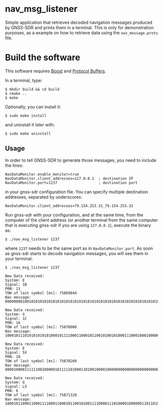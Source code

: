 <!-- prettier-ignore-start -->
[comment]: # (
SPDX-License-Identifier: BSD-3-Clause
)

[comment]: # (
SPDX-FileCopyrightText: 2021 Carles Fernandez-Prades <carles.fernandez@cttc.es>
)
<!-- prettier-ignore-end -->

# nav_msg_listener

Simple application that retrieves decoded navigation messages produced by
GNSS-SDR and prints them in a terminal. This is only for demonstration purposes,
as a example on how to retrieve data using the `nav_message.proto` file.

# Build the software

This software requires [Boost](https://www.boost.org/) and
[Protocol Buffers](https://protobuf.dev/).

In a terminal, type:

```
$ mkdir build && cd build
$ cmake ..
$ make
```

Optionally, you can install it:

```
$ sudo make install
```

and uninstall it later with:

```
$ sudo make uninstall
```

## Usage

In order to tell GNSS-SDR to generate those messages, you need to include the
lines:

```
NavDataMonitor.enable_monitor=true
NavDataMonitor.client_addresses=127.0.0.1  ; destination IP
NavDataMonitor.port=1237                   ; destination port
```

in your gnss-sdr configuration file. You can specify multiple destination
addresses, separated by underscores:

```
NavDataMonitor.client_addresses=79.154.253.31_79.154.253.32
```

Run gnss-sdr with your configuration, and at the same time, from the computer of
the client address (or another terminal from the same computer that is executing
gnss-sdr if you are using `127.0.0.1`), execute the binary as:

```
$ ./nav_msg_listener 1237
```

where `1237` needs to be the same port as in `NavDataMonitor.port`. As soon as
gnss-sdr starts to decode navigation messages, you will see them in your
terminal:

```
$ ./nav_msg_listener 1237

New Data received:
System: E
Signal: 1B
PRN: 11
TOW of last symbol [ms]: 75869044
Nav message: 000000001001010101010101010101010101010101010101010101010101010101010101010101010101010101010101010011100101110001000000

New Data received:
System: G
Signal: 1C
PRN: 16
TOW of last symbol [ms]: 75870000
Nav message: 100010111010101010101000101111000110001011001010010100011100010001000000000000000000000011010100000000101101100001000011000000000000000000000000111111101000010000110110011011000100000101111100000111100110110101000100110100100010011011101001001010011001011111111110000110000000000000000000000010001100

New Data received:
System: E
Signal: 5X
PRN: 18
TOW of last symbol [ms]: 75870260
Nav message: 0000100001111110010000010111110100011010010000100000000000000000000000000000000000000000000000000000000010101010000001001011010010100100100100100110101110110101010000100000000000000000111001011100010010100001010100001110101001001101111000000000

New Data received:
System: G
Signal: L5
PRN: 6
TOW of last symbol [ms]: 75871320
Nav message: 100010110001100011110001100010110010100111100001110100001000000110110101100101011100110111001101100001011001110110010100101110001000000010000000100000001000000010000000100000001000000010000000100000001000000010000000100000001000000010000000100000001000000010000000100000001000001010101010111110000000

```
